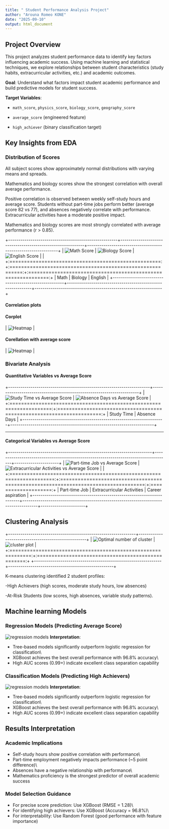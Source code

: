 ```yaml
---
title: " Student Performance Analysis Project"
author: "Arouna Romeo KONE"
date: "2025-09-10"
output: html_document
---
```


## Project Overview

This project analyzes student performance data to identify key factors influencing academic success. Using machine learning and statistical techniques, we explore relationships between student characteristics (study habits, extracurricular activities, etc.) and academic outcomes.

**Goal**: Understand what factors impact student academic performance and build predictive models for student success.

**Target Variables**:

-   `math_score`, `physics_score`, `biology_score`, `geography_score`

-   `average_score` (engineered feature)

-   `high_achiever` (binary classification target)

## Key Insights from EDA

### Distribution of Scores

All subject scores show approximately normal distributions with varying means and spreads.

Mathematics and biology scores show the strongest correlation with overall average performance.

Positive correlation is observed between weekly self-study hours and average score. Students without part-time jobs perform better (average score 82 vs 77), and absences negatively correlate with performance. Extracurricular activities have a moderate positive impact.

Mathematics and biology scores are most strongly correlated with average performance (r \> 0.85).

+------------------------------------------------------+------------------------------------------------------------+---------------------------------------------------------------+
| ![Math Score](/Users/konearounaromeo/Math_score.png) | ![Biology Score](/Users/konearounaromeo/Biology_score.png) | ![English Score](/Users/konearounaromeo/English_score.png) \| |
+:====================================================:+:==========================================================:+:=============================================================:+
| Math                                                 | Biology                                                    | English                                                       |
+------------------------------------------------------+------------------------------------------------------------+---------------------------------------------------------------+

#### Correlation plots

#### Corplot

| ![Heatmap](/Users/konearounaromeo/Corr.png) \|

#### Corellation with average score

| ![Heatmap](/Users/konearounaromeo/corvsavg.png) \|

### Bivariate Analysis

#### Quantitative Variables vs Average Score

+----------------------------------------------------------------------+-----------------------------------------------------------------------+
| ![Study Time vs Average Score](/Users/konearounaromeo/studvsavg.png) | ![Absence Days vs Average Score](/Users/konearounaromeo/absvsavg.png) |
+:====================================================================:+:=====================================================================:+
| Study Time                                                           | Absence Days                                                          |
+----------------------------------------------------------------------+-----------------------------------------------------------------------+

------------------------------------------------------------------------

#### Categorical Variables vs Average Score

+-----------------------------------------------------------------------+-------------------------------------------------------------------------------------+----------------------+
| ![Part-time Job vs Average Score](/Users/konearounaromeo/ptvsavg.png) | ![Extracurricular Activities vs Average Score](/Users/konearounaromeo/extvsavg.png) |                      |
+:=====================================================================:+:===================================================================================:+:====================:+
| Part-time Job                                                         | Extracurricular Activities                                                          | Career aspiration    |
+-----------------------------------------------------------------------+-------------------------------------------------------------------------------------+----------------------+

## Clustering Analysis

+---------------------------------------------------------------+----------------------------------------------------+
| ![Optimal number of cluster](/Users/konearounaromeo/opti.png) | ![cluster plot](/Users/konearounaromeo/clplot.png) |
+:=============================================================:+:==================================================:+
+---------------------------------------------------------------+----------------------------------------------------+

K-means clustering identified 2 student profiles:

-High Achievers (high scores, moderate study hours, low absences)

-At-Risk Students (low scores, high absences, variable study patterns).

## Machine learning Models

### Regression Models (Predicting Average Score)

![regression models](/Users/konearounaromeo/regr.png) **Interpretation**:

-   Tree-based models significantly outperform logistic regression for classification\
-   XGBoost achieves the best overall performance with 96.8% accuracy\
-   High AUC scores (0.99+) indicate excellent class separation capability

### Classification Models (Predicting High Achievers)

![regression models](/Users/konearounaromeo/class.png) **Interpretation**:

-   Tree-based models significantly outperform logistic regression for classification\
-   XGBoost achieves the best overall performance with 96.8% accuracy\
-   High AUC scores (0.99+) indicate excellent class separation capability

## Results Interpretation

### Academic Implications

-   Self-study hours show positive correlation with performance\
-   Part-time employment negatively impacts performance (\~5 point difference)\
-   Absences have a negative relationship with performance\
-   Mathematics proficiency is the strongest predictor of overall academic success

### Model Selection Guidance

-   For precise score prediction: Use XGBoost (RMSE = 1.28)\
-   For identifying high achievers: Use XGBoost (Accuracy = 96.8%)\
-   For interpretability: Use Random Forest (good performance with feature importance)
